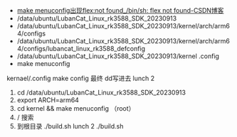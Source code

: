 - [make menuconfig出现flex:not found_/bin/sh: flex not found-CSDN博客](https://blog.csdn.net/lufei12345678/article/details/134981658)
- /data/ubuntu/LubanCat_Linux_rk3588_SDK_20230913
- /data/ubuntu/LubanCat_Linux_rk3588_SDK_20230913/kernel/arch/arm64/configs
- /data/ubuntu/LubanCat_Linux_rk3588_SDK_20230913/kernel/arch/arm64/configs/lubancat_linux_rk3588_defconfig
- /data/ubuntu/LubanCat_Linux_rk3588_SDK_20230913/kernel .config
- make menuconfig


kernael/.config
make config
最终 dd写进去
lunch 2

1. cd /data/ubuntu/LubanCat_Linux_rk3588_SDK_20230913
2. export ARCH=arm64
3. cd kernel && make menuconfig              （root）
4. /  搜索
5. 到根目录 ./build.sh lunch 2
   ./build.sh
